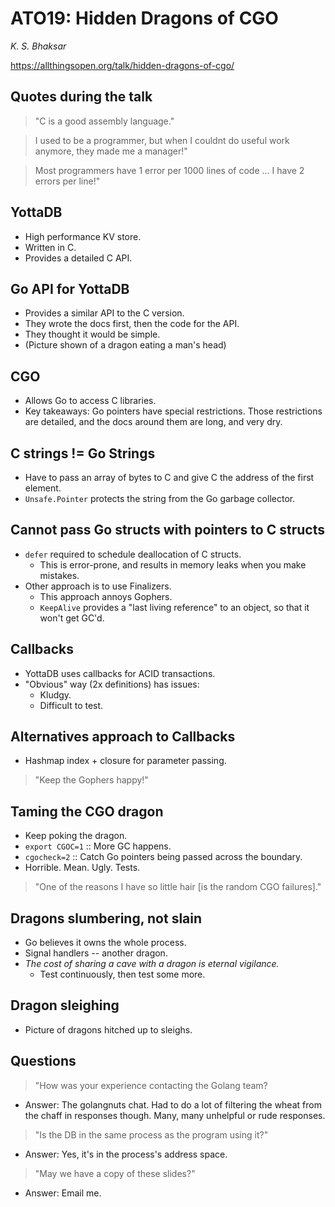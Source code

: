 # ATO19: Hidden Dragons of CGO

*K. S. Bhaksar*

https://allthingsopen.org/talk/hidden-dragons-of-cgo/

## Quotes during the talk
> "C is a good assembly language."

> I used to be a programmer, but when I couldnt do useful work anymore, they made me a manager!"

> Most programmers have 1 error per 1000 lines of code ... I have 2 errors per line!"

## YottaDB
- High performance KV store.
- Written in C.
- Provides a detailed C API.

## Go API for YottaDB
- Provides a similar API to the C version.
- They wrote the docs first, then the code for the API.
- They thought it would be simple.
- (Picture shown of a dragon eating a man's head)

## CGO
- Allows Go to access C libraries.
- Key takeaways: Go pointers have special restrictions. Those restrictions are detailed, and the docs around them are long, and very dry.

## C strings != Go Strings
- Have to pass an array of bytes to C and give C the address of the first element.
- `Unsafe.Pointer` protects the string from the Go garbage collector.

## Cannot pass Go structs with pointers to C structs
- `defer` required to schedule deallocation of C structs.
    - This is error-prone, and results in memory leaks when you make mistakes.
- Other approach is to use Finalizers.
    - This approach annoys Gophers.
    - `KeepAlive` provides a "last living reference" to an object, so that it won't get GC'd.

## Callbacks
- YottaDB uses callbacks for ACID transactions.
- "Obvious" way (2x definitions) has issues:
    - Kludgy.
    - Difficult to test.

## Alternatives approach to Callbacks
- Hashmap index + closure for parameter passing.
> "Keep the Gophers happy!"

## Taming the CGO dragon
- Keep poking the dragon.
- `export CGOC=1` :: More GC happens.
- `cgocheck=2` :: Catch Go pointers being passed across the boundary.
- Horrible. Mean. Ugly. Tests.

> "One of the reasons I have so little hair \[is the random CGO failures\]."

## Dragons slumbering, not slain
- Go believes it owns the whole process.
- Signal handlers -- another dragon.
- *The cost of sharing a cave with a dragon is eternal vigilance.*
    - Test continuously, then test some more.

## Dragon sleighing
- Picture of dragons hitched up to sleighs.

## Questions
> "How was your experience contacting the Golang team?
- Answer: The golangnuts chat.
  Had to do a lot of filtering the wheat from the chaff in responses though.
  Many, many unhelpful or rude responses.

> "Is the DB in the same process as the program using it?"
- Answer: Yes, it's in the process's address space.

> "May we have a copy of these slides?"
- Answer: Email me.

